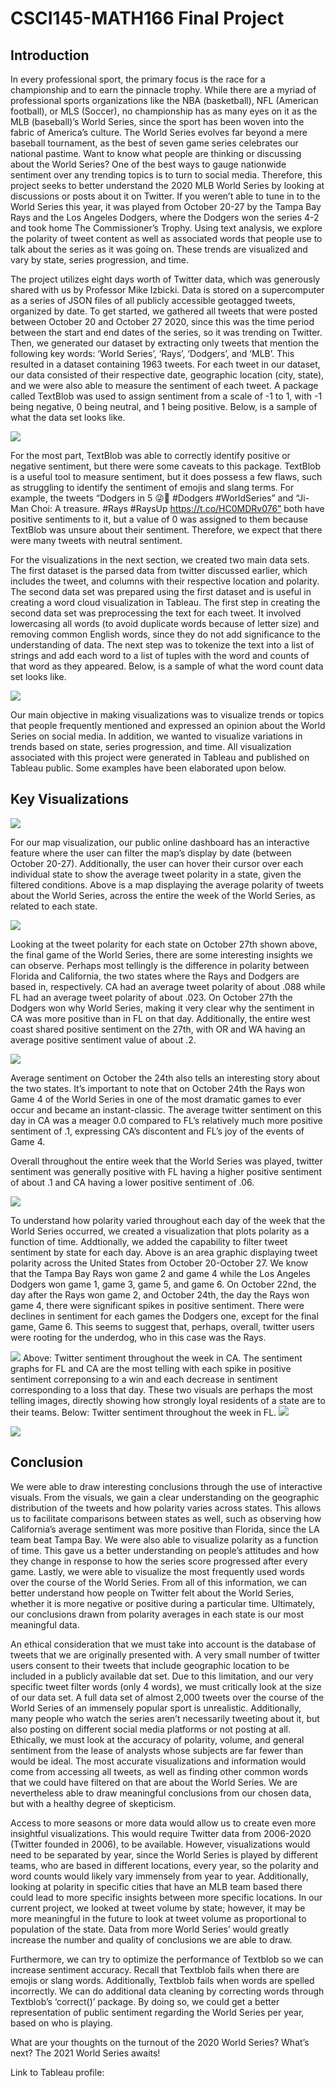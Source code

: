 # CSCI145-MATH166 Final Project

## Introduction
In every professional sport, the primary focus is the race for a championship and to earn the pinnacle trophy. While there are a myriad of professional sports organizations like the NBA (basketball), NFL (American football), or MLS (Soccer), no championship has as many eyes on it as the MLB (baseball)’s World Series, since the sport has been woven into the fabric of America’s culture. The World Series evolves far beyond a mere baseball tournament, as the best of seven game series celebrates our national pastime. Want to know what people are thinking or discussing about the World Series? One of the best ways to gauge nationwide sentiment over any trending topics is to turn to social media. Therefore, this project seeks to better understand the 2020 MLB World Series by looking at discussions or posts about it on Twitter. If you weren’t able to tune in to the World Series this year, it was played from October 20-27 by the Tampa Bay Rays and the Los Angeles Dodgers, where the Dodgers won the series 4-2 and took home The Commissioner’s Trophy. Using text analysis, we explore the polarity of tweet content as well as associated words that people use to talk about the series as it was going on. These trends are visualized and vary by state, series progression, and time. 

The project utilizes eight days worth of Twitter data, which was generously shared with us by Professor Mike Izbicki. Data is stored on a supercomputer as a series of JSON files of all publicly accessible geotagged tweets, organized by date. To get started, we gathered all tweets that were posted between October 20 and October 27 2020, since this was the time period between the start and end dates of the series, so it was trending on Twitter. Then, we generated our dataset by extracting only tweets that mention the following key words: ‘World Series’, ‘Rays’, ‘Dodgers’, and ‘MLB’. This resulted in a dataset containing 1963 tweets. For each tweet in our dataset, our data consisted of their respective date, geographic location (city, state), and we were also able to measure the sentiment of each tweet. A package called TextBlob was used to assign sentiment from a scale of -1 to 1, with -1 being negative, 0 being neutral, and 1 being positive. Below, is a sample of what the data set looks like.

![](images/dataset1.png)

For the most part, TextBlob was able to correctly identify positive or negative sentiment, but there were some caveats to this package. TextBlob is a useful tool to measure sentiment, but it does possess a few flaws, such as struggling to identify the sentiment of emojis and slang terms. For example, the tweets “Dodgers in 5 😜💙 #Dodgers #WorldSeries” and “Ji-Man Choi: A treasure. #Rays #RaysUp https://t.co/HC0MDRv076” both have positive sentiments to it, but a value of 0 was assigned to them because TextBlob was unsure about their sentiment. Therefore, we expect that there were many tweets with neutral sentiment. 

For the visualizations in the next section, we created two main data sets. The first dataset is the parsed data from twitter discussed earlier, which includes the tweet, and columns with their respective location and polarity. The second data set was prepared using the first dataset and is useful in creating a word cloud visualization in Tableau. The first step in creating the second data set was preprocessing the text for each tweet. It involved lowercasing all words (to avoid duplicate words because of letter size) and removing common English words, since they do not add significance to the understanding of data. The next step was to tokenize the text into a list of strings and add each word to a list of tuples with the word and counts of that word as they appeared. Below, is a sample of what the word count data set looks like.

![](images/dataset2.png)

Our main objective in making visualizations was to visualize trends or topics that people frequently mentioned and expressed an opinion about the World Series on social media. In addition, we wanted to visualize variations in trends based on state, series progression, and time. All visualization associated with this project were generated in Tableau and published on Tableau public. Some examples have been elaborated upon below.

## Key Visualizations

![](images/across_week_map_polarity.png)

For our map visualization, our public online dashboard has an interactive feature where the user can filter the map’s display by date (between October 20-27). Additionally, the user can hover their cursor over each individual state to show the average tweet polarity in a state, given the filtered conditions. Above is a map displaying the average polarity of tweets about the World Series, across the entire the week of the World Series, as related to each state. 

![](images/october_27_map_polarity.png)

Looking at the tweet polarity for each state on October 27th shown above, the final game of the World Series, there are some interesting insights we can observe. Perhaps most tellingly is the difference in polarity between Florida and California, the two states where the Rays and Dodgers are based in, respectively. CA had an average tweet polarity of about .088 while FL had an average tweet polarity of about .023. On October 27th the Dodgers won why World Series, making it very clear why the sentiment in CA was more positive than in FL on that day. Additionally, the entire west coast shared positive sentiment on the 27th, with OR and WA having an average positive sentiment value of about .2.

![](images/october_24_map_polarity.png)

Average sentiment on October the 24th also tells an interesting story about the two states. It’s important to note that on October 24th the Rays won Game 4 of the World Series in one of the most dramatic games to ever occur and became an instant-classic. The average twitter sentiment on this day in CA was a meager 0.0 compared to FL’s relatively much more positive sentiment of .1, expressing CA’s discontent and FL’s joy of the events of Game 4.

Overall throughout the entire week that the World Series was played, twitter sentiment was generally positive with FL having a higher positive sentiment of about .1 and CA having a lower positive sentiment of .06.


![](images/avg_over_time.png)

To understand how polarity varied throughout each day of the week that the World Series occurred, we created a visualization that plots polarity as a function of time. Addtionally, we added the capability to filter tweet sentiment by state for each day. Above is an area graphic displaying tweet polarity across the United States from October 20-October 27. We know that the Tampa Bay Rays won game 2 and game 4 while the Los Angeles Dodgers won game 1, game 3, game 5, and game 6. On October 22nd, the day after the Rays won game 2, and October 24th, the day the Rays won game 4, there were significant spikes in positive sentiment. There were declines in sentiment for each games the Dodgers one, except for the final game, Game 6. This seems to suggest that, perhaps, overall, twitter users were rooting for the underdog, who in this case was the Rays.

![](images/California.png)
Above: Twitter sentiment throughout the week in CA. The sentiment graphs for FL and CA are the most telling with each spike in positive sentiment correponsing to a win and each decrease in sentiment corresponding to a loss that day. These two visuals are perhaps the most telling images, directly showing how strongly loyal residents of a state are to their teams. Below: Twitter sentiment throughout the week in FL.
![](images/Florida.png)

![](images/word_cloud.png)

## Conclusion

We were able to draw interesting conclusions through the use of interactive visuals. From the visuals, we gain a clear understanding on the geographic distribution of the tweets and how polarity varies across states. This allows us to facilitate comparisons between states as well, such as observing how California’s average sentiment was more positive than Florida, since the LA team beat Tampa Bay.  We were also able to visualize polarity as a function of time. This gave us a better understanding on people’s attitudes and how they change in response to how the series score progressed after every game. Lastly, we were able to visualize the most frequently used words over the course of the World Series. From all of this information, we can better understand how people on Twitter felt about the World Series, whether it is more negative or positive during a particular time. Ultimately, our conclusions drawn from polarity averages in each state is our most meaningful data.

An ethical consideration that we must take into account is the database of tweets that we are originally presented with. A very small number of twitter users consent to their tweets that include geographic location to be included in a publicly available dat set. Due to this limitation, and our very specific tweet filter words (only 4 words), we must critically look at the size of our data set. A full data set of almost 2,000 tweets over the course of the World Series of an immensely popular sport is unrealistic. Additionally, many people who watch the series aren’t necessarily tweeting about it, but also posting on different social media platforms or not posting at all. Ethically, we must look at the accuracy of polarity, volume, and general sentiment from the lease of analysts whose subjects are far fewer than would be ideal. The most accurate visualizations and information would come from accessing all tweets, as well as finding other common words that we could have filtered on that are about the World Series. We are nevertheless able to draw meaningful conclusions from our chosen data, but with a healthy degree of skepticism. 

Access to more seasons or more data would allow us to create even more insightful visualizations. This would require Twitter data from 2006-2020 (Twitter founded in 2006), to be available. However, visualizations would need to be separated by year, since the World Series is played by different teams, who are based in different locations, every year, so the polarity and word counts would likely vary immensely from year to year. Additionally, looking at polarity in specific cities that have an MLB team based there could lead to more specific insights between more specific locations. In our current project, we looked at tweet volume by state; however, it may be more meaningful in the future to look at tweet volume as proportional to population of the state. Data from more World Series’ would greatly increase the number and quality of conclusions we are able to draw.

Furthermore, we can try to optimize the performance of Textblob so we can increase sentiment accuracy. Recall that Textblob fails when there are emojis or slang words. Additionally, Textblob fails when words are spelled incorrectly. We can do additional data cleaning by correcting words through Textblob’s ‘correct()’ package. By doing so, we could get a better representation of public sentiment regarding the World Series per year, based on who is playing.

What are your thoughts on the turnout of the 2020 World Series? What’s next? The 2021 World Series awaits!

Link to Tableau profile:
